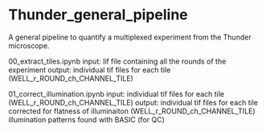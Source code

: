 # Thunder_general_pipeline
A general pipeline to quantify a multiplexed experiment from the Thunder microscope. 

00_extract_tiles.ipynb
input: lif file containing all the rounds of the experiment
output: individual tif files for each tile (WELL_r_ROUND_ch_CHANNEL_TILE)

01_correct_illumination.ipynb
input: individual tif files for each tile (WELL_r_ROUND_ch_CHANNEL_TILE)
output: 
individual tif files for each tile corrected for flatness of illuminaiton (WELL_r_ROUND_ch_CHANNEL_TILE)
illumination patterns found with BASIC (for QC)


